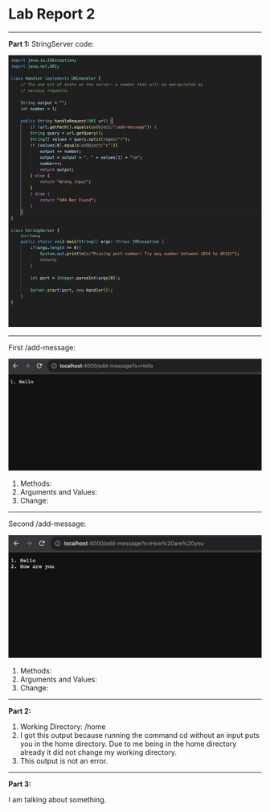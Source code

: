 # Lab Report 2

---
**Part 1:**
StringServer code:
  
![Image](lab2Pic1.png)

---
First /add-message:

![Image](lab2Pic2.png)

1. Methods:
2. Arguments and Values:
3. Change:

---
Second /add-message:

![Image](Lab2Pic3.png)

1. Methods:
2. Arguments and Values:
3. Change:
---

**Part 2:**

1. Working Directory: /home
2. I got this output because running the command cd without an input puts you in the home directory. Due to me being in the home directory already it did not change my working directory.
3. This output is not an error.
   
---
**Part 3:**

I am talking about something.
